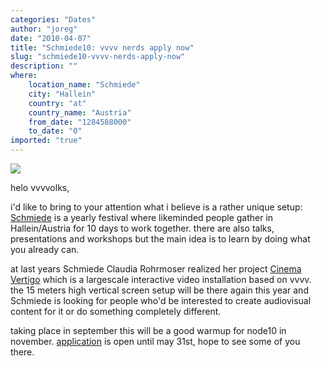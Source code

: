 ```yaml
---
categories: "Dates"
author: "joreg"
date: "2010-04-07"
title: "Schmiede10: vvvv nerds apply now"
slug: "schmiede10-vvvv-nerds-apply-now"
description: ""
where: 
    location_name: "Schmiede"
    city: "Hallein"
    country: "at"
    country_name: "Austria"
    from_date: "1284588000"
    to_date: "0"
imported: "true"
---
```



![](s10applicationflyerfrontsmall.png)

helo vvvvolks,

i'd like to bring to your attention what i believe is a rather unique setup: [Schmiede](http://schmiede.ca) is a yearly festival where likeminded people gather in Hallein/Austria for 10 days to work together. there are also talks, presentations and workshops but the main idea is to learn by doing what you already can.
<!--break-->
at last years Schmiede Claudia Rohrmoser realized her project  [Cinema Vertigo](http://cinemavertigo.tv) which is a largescale interactive video installation based on vvvv. the 15 meters high vertical screen setup will be there again this year and Schmiede is looking for people who'd be interested to create audiovisual content for it or do something completely different.

taking place in september this will be a good warmup for node10 in november. [application](http://schmiede.ca/application) is open until may 31st, hope to see some of you there.